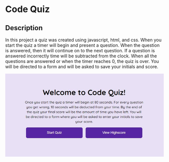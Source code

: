 # Code Quiz
## Description

In this project a quiz was created using javascript, html, and css. When you start the quiz a timer will begin and present a question. When the question is answered, then it will continue on to the next question. If a question is answered incorrectly time will be subtracted from the clock. When all the questions are answered or when the timer reaches 0, the quiz is over. You will be directed to a form and will be asked to save your initials and score.

![Project Image](./assets/images/quiz.JPG)